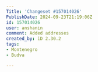 ```yaml
---
Title: 'Changeset #157014026'
PublishDate: 2024-09-23T21:19:06Z
id: 157014026
user: anshanin
comment: Added addresses
created_by: iD 2.30.2
tags:
- Montenegro
- Budva

---
```

